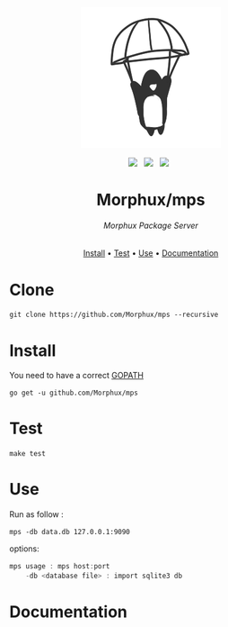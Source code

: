 <p align="center">
<img src="https://raw.githubusercontent.com/Morphux/Graphic/master/logo/single_penguin.png" /><br />
</p>
<p align="center">
<img src="https://img.shields.io/badge/language-go-blue.svg" /> &nbsp;
<img src="https://img.shields.io/badge/license-Apache--2.0-yellow.svg" /> &nbsp;
<a href="https://travis-ci.org/Morphux/mps"><img src="https://travis-ci.org/Morphux/mps.svg?branch=master"/></a> &nbsp;
<!--<a href="https://scan.coverity.com/projects/morphux-libmpm">
  <img alt="Coverity Scan Build Status"
       src="https://scan.coverity.com/projects/11577/badge.svg"/>
</a>&nbsp;
<a href="https://codecov.io/gh/Morphux/libmpm">
  <img src="https://codecov.io/gh/Morphux/libmpm/branch/master/graph/badge.svg" alt="Codecov" />
</a>-->
<br />
<h1 align="center" style="border:none">Morphux/mps</h1>
<h6 align="center">Morphux Package Server</h6>
</p>
<p align="center">
<a href="#install">Install</a> • <a href="#test">Test</a> • <a href="#use">Use</a> • <a href="#documentation">Documentation</a>
</p>

# Clone
```
git clone https://github.com/Morphux/mps --recursive
```

# Install

You need to have a correct [GOPATH](https://golang.org/doc/code.html#GOPATH)

```
go get -u github.com/Morphux/mps
```

# Test

```
make test
```

# Use

Run as follow :


```
mps -db data.db 127.0.0.1:9090
```



options:
```C
mps usage : mps host:port
    -db <database file> : import sqlite3 db
```

# Documentation
